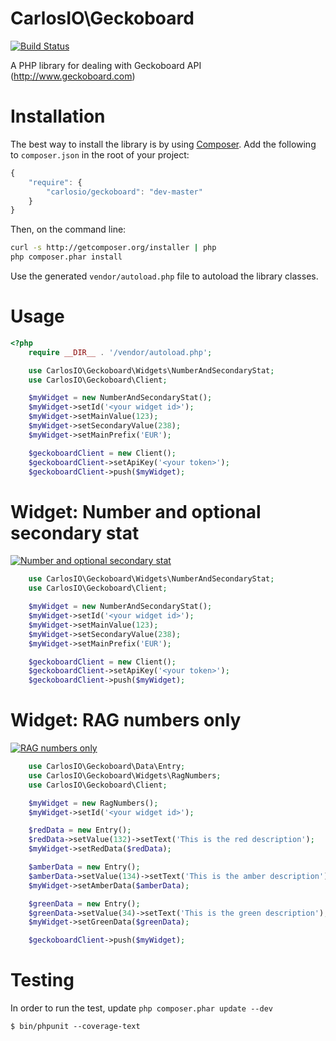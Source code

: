 CarlosIO\Geckoboard
===================

[![Build Status](https://secure.travis-ci.org/carlosbuenosvinos/php-geckoboard-api.png?branch=master)](http://travis-ci.org/carlosbuenosvinos/php-geckoboard-api)

A PHP library for dealing with Geckoboard API (http://www.geckoboard.com)

Installation
============

The best way to install the library is by using [Composer](http://getcomposer.org). Add the following to `composer.json` in the root of your project:

``` javascript
{
    "require": {
        "carlosio/geckoboard": "dev-master"
    }
}
```

Then, on the command line:

``` bash
curl -s http://getcomposer.org/installer | php
php composer.phar install
```

Use the generated `vendor/autoload.php` file to autoload the library classes.

Usage
=====

```php
<?php
    require __DIR__ . '/vendor/autoload.php';

    use CarlosIO\Geckoboard\Widgets\NumberAndSecondaryStat;
    use CarlosIO\Geckoboard\Client;

    $myWidget = new NumberAndSecondaryStat();
    $myWidget->setId('<your widget id>');
    $myWidget->setMainValue(123);
    $myWidget->setSecondaryValue(238);
    $myWidget->setMainPrefix('EUR');

    $geckoboardClient = new Client();
    $geckoboardClient->setApiKey('<your token>');
    $geckoboardClient->push($myWidget);
```

Widget: Number and optional secondary stat
==============================
[![Number and optional secondary stat](http://docs.geckoboard.com/images/Number2ndstat.png)](http://www.geckoboard.com/developers/custom-widgets/widget-types/number-and-optional-secondary-stat/)

```php
    use CarlosIO\Geckoboard\Widgets\NumberAndSecondaryStat;
    use CarlosIO\Geckoboard\Client;

    $myWidget = new NumberAndSecondaryStat();
    $myWidget->setId('<your widget id>');
    $myWidget->setMainValue(123);
    $myWidget->setSecondaryValue(238);
    $myWidget->setMainPrefix('EUR');

    $geckoboardClient = new Client();
    $geckoboardClient->setApiKey('<your token>');
    $geckoboardClient->push($myWidget);
```

Widget: RAG numbers only
==============================
[![RAG numbers only](http://docs.geckoboard.com/images/RAGNumbers.png)](http://www.geckoboard.com/developers/custom-widgets/widget-types/rag-numbers-only/)

```php
    use CarlosIO\Geckoboard\Data\Entry;
    use CarlosIO\Geckoboard\Widgets\RagNumbers;
    use CarlosIO\Geckoboard\Client;

    $myWidget = new RagNumbers();
    $myWidget->setId('<your widget id>');

    $redData = new Entry();
    $redData->setValue(132)->setText('This is the red description');
    $myWidget->setRedData($redData);

    $amberData = new Entry();
    $amberData->setValue(134)->setText('This is the amber description');
    $myWidget->setAmberData($amberData);

    $greenData = new Entry();
    $greenData->setValue(34)->setText('This is the green description');
    $myWidget->setGreenData($greenData);

    $geckoboardClient->push($myWidget);
```

Testing
=======

In order to run the test, update ```php composer.phar update --dev```

    $ bin/phpunit --coverage-text
